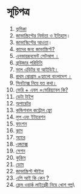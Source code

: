 # সূচিপত্র

1. &#x20;[ভুমিকা](01-intro.md)
2. &#x20;[জাভাস্ক্রিপ্টের নির্মাতা ও ইতিহাস](02-history.md)।
3. &#x20;[জাভাস্কিপ্টের আওতা](03-features.md)।
4. &#x20;[কাদের জন্য জাভাস্ক্রিপ্ট?](04-users.md)
5. &#x20;[এনভায়রনমেন্ট সেটআপ ।](05-environment-setup.md)
6. [ব্রাউজার পরিচিতি](browser-intro.md)&#x20;
7. &#x20;[ভাল এডিটর বা আইডিই।](06-editor-ide.md)
8. &#x20;[প্রথম প্রোগ্রাম =হ্যালো বাংলাদেশ ।](07-hello%20Bangladesh.md)
9. &#x20;[সিনট্যাক্স নিয়ে যত কথা।](08-js-syntex.md)
10. &#x20;[ভেরি + এবল =ভেরিয়্যাবল কি?](09-JavaScript\_variable.md)
11. &#x20;[ডেটা টাইপ](10-datatype/)
12. &#x20;[অপারেটর](11-oparator.md)
13. &#x20;[কন্ডিশনাল কন্ট্রোল ফ্লো](12-conditional-flow.md)
14. &#x20;[লুপ এবং ইটারেশন](13-loop.md)
15. &#x20;[ফাংশন](14-function/)
16. &#x20;[ক্লাস](15-class/)
17. &#x20;[অ্যারে](16-array.md)
18. &#x20;[এজ্যাক্স](20-dom.md)
19. &#x20;[সেশন](18-session.md)
20. &#x20;[কুকিস](19-cookies.md)
21. &#x20;[ডোম](20-dom.md)
22. &#x20;[জাভাস্ক্রিপ্ট স্টাইল](21-js-style.md)
23. &#x20;[এপি আই কি কেন ?](22-what-is-api.md)
24. &#x20;[ফ্রেম ওয়ার্ক লাইব্রেরী নিয়ে খোশ গল্প](23-framework-library-gossip.md)\
